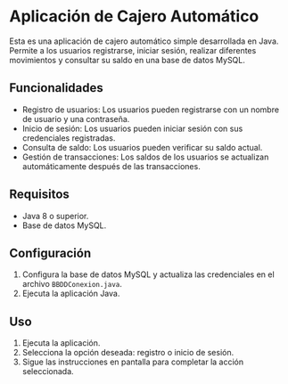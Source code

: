 # Aplicación de Cajero Automático

Esta es una aplicación de cajero automático simple desarrollada en Java. Permite a los usuarios registrarse, iniciar sesión, realizar diferentes movimientos y consultar su saldo en una base de datos MySQL.

## Funcionalidades

- Registro de usuarios: Los usuarios pueden registrarse con un nombre de usuario y una contraseña.
- Inicio de sesión: Los usuarios pueden iniciar sesión con sus credenciales registradas.
- Consulta de saldo: Los usuarios pueden verificar su saldo actual.
- Gestión de transacciones: Los saldos de los usuarios se actualizan automáticamente después de las transacciones.

## Requisitos

- Java 8 o superior.
- Base de datos MySQL.

## Configuración

1. Configura la base de datos MySQL y actualiza las credenciales en el archivo `BBDDConexion.java`.
2. Ejecuta la aplicación Java.

## Uso

1. Ejecuta la aplicación.
2. Selecciona la opción deseada: registro o inicio de sesión.
3. Sigue las instrucciones en pantalla para completar la acción seleccionada.

